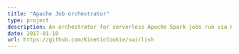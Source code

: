 ```yaml
---
title: "Apache Job orchestrator"
type: project
description: An orchestrator for serverless Apache Spark jobs run via Hydrosphere Mist
date: 2017-01-10
url: https://github.com/KineticCookie/swirlish
---
```

